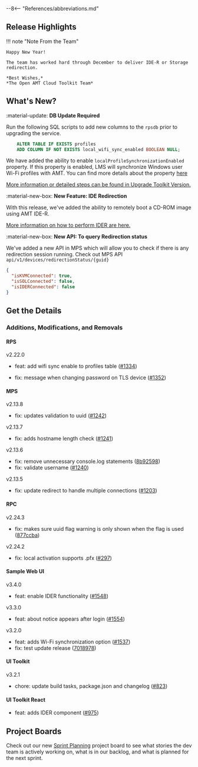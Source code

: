 --8<-- "References/abbreviations.md"
## Release Highlights


!!! note "Note From the Team"

    Happy New Year! 
    
    The team has worked hard through December to deliver IDE-R or Storage redirection.

    *Best Wishes,* 
    *The Open AMT Cloud Toolkit Team*


## What's New?

:material-update: **DB Update Required**

Run the following SQL scripts to add new columns to the `rpsdb` prior to upgrading the service.

``` sql title="rpsdb"
    ALTER TABLE IF EXISTS profiles
    ADD COLUMN IF NOT EXISTS local_wifi_sync_enabled BOOLEAN NULL;
```

We have added the ability to enable `localProfileSynchronizationEnabled` property. If this property is enabled, LMS will synchronize Windows user Wi-Fi profiles with AMT. You can find more details about the property [here](https://software.intel.com/sites/manageability/AMT_Implementation_and_Reference_Guide/default.htm?turl=WordDocuments%2Fuserprofilesandadminprofiles1.htm)

[More information or detailed steps can be found in Upgrade Toolkit Version.](./Deployment/upgradeVersion.md)

:material-new-box: **New Feature: IDE Redirection**

With this release, we've added the ability to remotely boot a CD-ROM image using AMT IDE-R. 

[More information on how to perform IDER are here.](./Tutorials/ideRedirection.md)

:material-new-box: **New API: To query Redirection status**

We've added a new API in MPS which will allow you to check if there is any redirection session running. Check out MPS API `api/v1/devices/redirectionStatus/{guid}`

```json
{
  "isKVMConnected": true,
  "isSOLConnected": false,
  "isIDERConnected": false
}
```

## Get the Details

### Additions, Modifications, and Removals

#### RPS

v2.22.0

- feat: add wifi sync enable to profiles table ([#1334](https://github.com/open-amt-cloud-toolkit/rps/issues/1334))

- fix: message when changing password on TLS device ([#1352](https://github.com/open-amt-cloud-toolkit/rps/issues/1352))


#### MPS

v2.13.8

- fix: updates validation to uuid ([#1242](https://github.com/open-amt-cloud-toolkit/mps/issues/1242))

v2.13.7

- fix: adds hostname length check ([#1241](https://github.com/open-amt-cloud-toolkit/mps/issues/1241))

v2.13.6

- fix: remove unnecessary console.log statements ([8b92598](https://github.com/open-amt-cloud-toolkit/mps/commit/8b9259817aa0a34cf2f1f4a7973509a12c88e3f3))
- fix: validate username ([#1240](https://github.com/open-amt-cloud-toolkit/mps/issues/1240))

v2.13.5

- fix: update redirect to handle multiple connections ([#1203](https://github.com/open-amt-cloud-toolkit/mps/pull/1203))


#### RPC

v2.24.3

- fix: makes sure uuid flag warning is only shown when the flag is used ([877ccba](https://github.com/open-amt-cloud-toolkit/rpc-go/commit/877ccbae2428f15bc635fec9c7b0d15b0b3f9495))

v2.24.2

- fix: local activation supports .pfx ([#297](https://github.com/open-amt-cloud-toolkit/rpc-go/issues/297))


#### Sample Web UI

v3.4.0

- feat: enable IDER functionality ([#1548](https://github.com/open-amt-cloud-toolkit/sample-web-ui/issues/1548))

v3.3.0

- feat: about notice appears after login ([#1554](https://github.com/open-amt-cloud-toolkit/sample-web-ui/issues/1554))

v3.2.0

- feat: adds Wi-Fi synchronization option ([#1537](https://github.com/open-amt-cloud-toolkit/sample-web-ui/issues/1537))
- fix: test update release ([7018978](https://github.com/open-amt-cloud-toolkit/sample-web-ui/commit/701897862f5014401d5f83765bea442a9b57fb09))


#### UI Toolkit

v3.2.1

- chore: update build tasks, package.json and changelog ([#823](https://github.com/open-amt-cloud-toolkit/ui-toolkit/pull/823))


#### UI Toolkit React

- feat: adds IDER component ([#975](https://github.com/open-amt-cloud-toolkit/ui-toolkit-react/issues/975))


## Project Boards

Check out our new [Sprint Planning](https://github.com/orgs/open-amt-cloud-toolkit/projects/10/views/2) project board to see what stories the dev team is actively working on, what is in our backlog, and what is planned for the next sprint.
